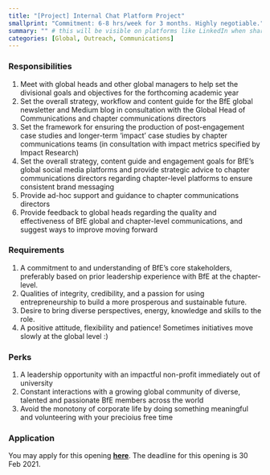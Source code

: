 ```yaml
---
title: "[Project] Internal Chat Platform Project"
smallprint: "Commitment: 6-8 hrs/week for 3 months. Highly negotiable."
summary: "" # this will be visible on platforms like LinkedIn when sharing
categories: [Global, Outreach, Communications]
---
```


### Responsibilities
1. Meet with global heads and other global managers to help set the divisional goals and objectives for the forthcoming academic year
2. Set the overall strategy, workflow and content guide for the BfE global newsletter and Medium blog in consultation with the Global Head of Communications and chapter communications directors
3. Set the framework for ensuring the production of post-engagement case studies and longer-term ‘impact’ case studies by chapter communications teams (in consultation with impact metrics specified by Impact Research)
4. Set the overall strategy, content guide and engagement goals for BfE’s global social media platforms and provide strategic advice to chapter communications directors regarding chapter-level platforms to ensure consistent brand messaging
5. Provide ad-hoc support and guidance to chapter communications directors
6. Provide feedback to global heads regarding the quality and effectiveness of BfE global and chapter-level communications, and suggest ways to improve moving forward

### Requirements
1. A commitment to and understanding of BfE’s core stakeholders, preferably based on prior leadership experience with BfE at the chapter-level.
2. Qualities of integrity, credibility, and a passion for using entrepreneurship to build a more prosperous and sustainable future.
3. Desire to bring diverse perspectives, energy, knowledge and skills to the role.
4. A positive attitude, flexibility and patience! Sometimes initiatives move slowly at the global level :)

### Perks
1. A leadership opportunity with an impactful non-profit immediately out of university
2. Constant interactions with a growing global community of diverse, talented and passionate BfE members across the world
3. Avoid the monotony of corporate life by doing something meaningful and volunteering with your precioius free time

### Application
You may apply for this opening [**here**](https://forms.gle/ZSrnz7N73rrgxh6n7). The deadline for this opening is 30 Feb 2021.
